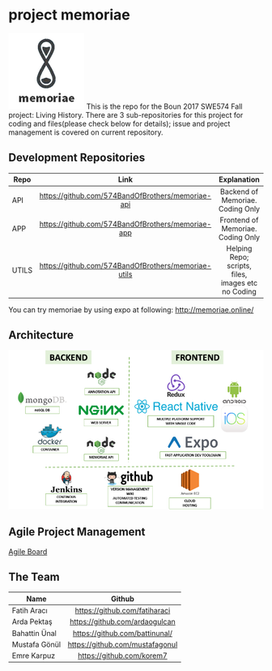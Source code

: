 # project memoriae
![](https://github.com/574BandOfBrothers/memoriae-app/blob/develop/src/assets/images/logo.png?raw=true)
This is the repo for the Boun 2017 SWE574 Fall project: Living History. There are 3 sub-repositories for this project for coding and files(please check below for details); issue and project management is covered on current repository.

## Development Repositories

|Repo|Link|Explanation| 
| ------------- |:------------------------------:|:------------------------------:|
| API      | https://github.com/574BandOfBrothers/memoriae-api | Backend of Memoriae. Coding Only|
| APP   | https://github.com/574BandOfBrothers/memoriae-app |Frontend of Memoriae. Coding Only |
| UTILS    | https://github.com/574BandOfBrothers/memoriae-utils | Helping Repo; scripts, files, images etc no Coding |

You can try memoriae by using expo at following:
http://memoriae.online/

## Architecture
![Architecture](https://github.com/574BandOfBrothers/memoriae-utils/blob/master/arch2.png?raw=true)

## Agile Project Management
[Agile Board](https://github.com/574BandOfBrothers/memoriae/projects/1)

## The Team
| Name          | Github        | 
| ------------- |:-------------:|
| Fatih Aracı   | https://github.com/fatiharaci  |
| Arda Pektaş   | https://github.com/ardaogulcan |
| Bahattin Ünal | https://github.com/battinunal/ |
| Mustafa Gönül | https://github.com/mustafagonul|
| Emre Karpuz   | https://github.com/korem7      |

